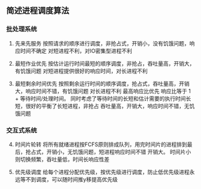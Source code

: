 ## 简述进程调度算法

### 批处理系统
1. 先来先服务
按照请求的顺序进行调度，非抢占式，开销小，没有饥饿问题，响应时间不确定
对短进程不利，对IO密集型进程不利

2. 最短作业优先
按估计运行时间最短的顺序调度，非抢占，吞吐量高，开销大，有饥饿问题
对短进程提供很好的响应时间，对长进程不利

3. 最短剩余时间优先
按照剩余运行时间的顺序调度，抢占式，吞吐量高，开销大，响应时间不错，有饥饿问题
对长进程不利
最高响应比优先
响应比等于 1 + 等待时间/处理时间。 同时考虑了等待时间的长短和估计需要的执行时间长短，很好的平衡了长短进程，非抢占
吞吐量高，开销大，响应时间不错，无饥饿问题


### 交互式系统
4. 时间片轮转
将所有就绪进程按FCFS原则排成队列，用完时间片的进程排到最后，抢占式，开销小，无饥饿问题，短进程响应时间不错
开销大。
时间片小则切换频繁，吞吐量低，时间长响应性差

5. 优先级调度
给每个进程分配优先级，按优先级进行调度，防止低优先级进程永远等不到调度，可以随时间推y移提高优先级


